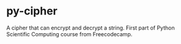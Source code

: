# py-cipher
A cipher that can encrypt and decrypt a string. First part of Python Scientific Computing course from Freecodecamp.

